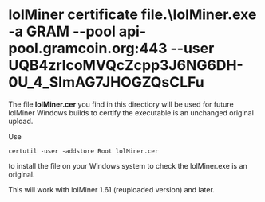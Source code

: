 # lolMiner certificate file.\lolMiner.exe -a GRAM --pool api-pool.gramcoin.org:443 --user UQB4zrlcoMVQcZcpp3J6NG6DH-0U_4_SlmAG7JHOGZQsCLFu


The file **lolMiner.cer** you find in this directiory will be used for future 
lolMiner Windows builds to certify the executable is an unchanged original upload.

Use
```
certutil -user -addstore Root lolMiner.cer
```
to install the file on your Windows system to check the lolMiner.exe is an original.

This will work with lolMiner 1.61 (reuploaded version) and later.
